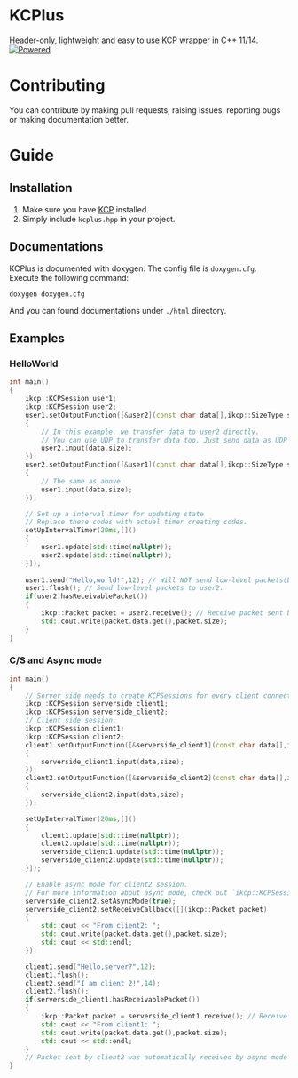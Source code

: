 # KCPlus
Header-only, lightweight and easy to use [KCP][1] wrapper in C++ 11/14.  
[![Powered][2]][1]  

# Contributing
You can contribute by making pull requests, raising issues, reporting bugs or making documentation better.

# Guide

## Installation
1. Make sure you have [KCP][1] installed.  
2. Simply include `kcplus.hpp` in your project.  

## Documentations
KCPlus is documented with doxygen. The config file is `doxygen.cfg`.  
Execute the following command:  
```
doxygen doxygen.cfg
```
And you can found documentations under `./html` directory.  

## Examples
### HelloWorld
```c++
int main()
{
    ikcp::KCPSession user1;
    ikcp::KCPSession user2;
    user1.setOutputFunction([&user2](const char data[],ikcp::SizeType size)
    {
        // In this example, we transfer data to user2 directly.
        // You can use UDP to transfer data too. Just send data as UDP packet.
        user2.input(data,size);
    });
    user2.setOutputFunction([&user1](const char data[],ikcp::SizeType size)
    {
        // The same as above.
        user1.input(data,size);
    });

    // Set up a interval timer for updating state
    // Replace these codes with actual timer creating codes.
    setUpIntervalTimer(20ms,[]()
    {
        user1.update(std::time(nullptr));
        user2.update(std::time(nullptr));
    }]);
    
    user1.send("Hello,world!",12); // Will NOT send low-level packets(by output function) immediately.
    user1.flush(); // Send low-level packets to user2.
    if(user2.hasReceivablePacket())
    {
        ikcp::Packet packet = user2.receive(); // Receive packet sent by user1.
        std::cout.write(packet.data.get(),packet.size);
    }
}
```

### C/S and Async mode
```c++
int main()
{
    // Server side needs to create KCPSessions for every client connection.
    ikcp::KCPSession serverside_client1;
    ikcp::KCPSession serverside_client2;
    // Client side session.
    ikcp::KCPSession client1;
    ikcp::KCPSession client2;
    client1.setOutputFunction([&serverside_client1](const char data[],ikcp::SizeType size)
    {
        serverside_client1.input(data,size);
    });
    client2.setOutputFunction([&serverside_client2](const char data[],ikcp::SizeType size)
    {
        serverside_client2.input(data,size);
    });

    setUpIntervalTimer(20ms,[]()
    {
        client1.update(std::time(nullptr));
        client2.update(std::time(nullptr));
        serverside_client1.update(std::time(nullptr));
        serverside_client2.update(std::time(nullptr));
    }]);

    // Enable async mode for client2 session.
    // For more information about async mode, check out `ikcp::KCPSession::setAsyncMode()` in documentation.
    serverside_client2.setAsyncMode(true);
    serverside_client2.setReceiveCallback([](ikcp::Packet packet)
    {
        std::cout << "From client2: ";
        std::cout.write(packet.data.get(),packet.size);
        std::cout << std::endl;
    });

    client1.send("Hello,server?",12);
    client1.flush();
    client2.send("I am client 2!",14);
    client2.flush();
    if(serverside_client1.hasReceivablePacket())
    {
        ikcp::Packet packet = serverside_client1.receive(); // Receive packet sent by client1.
        std::cout << "From client1: ";
        std::cout.write(packet.data.get(),packet.size);
        std::cout << std::endl;
    }
    // Packet sent by client2 was automatically received by async mode feature.
}
```

[1]: https://github.com/skywind3000/kcp
[2]: http://skywind3000.github.io/word/images/kcp.svg

